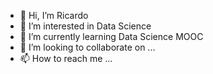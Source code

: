 - 👋 Hi, I’m Ricardo
- 👀 I’m interested in Data Science
- 🌱 I’m currently learning Data Science MOOC
- 💞️ I’m looking to collaborate on ...
- 📫 How to reach me ...

<!---
zemanel1425/zemanel1425 is a ✨ special ✨ repository because its `README.md` (this file) appears on your GitHub profile.
You can click the Preview link to take a look at your changes.
--->
